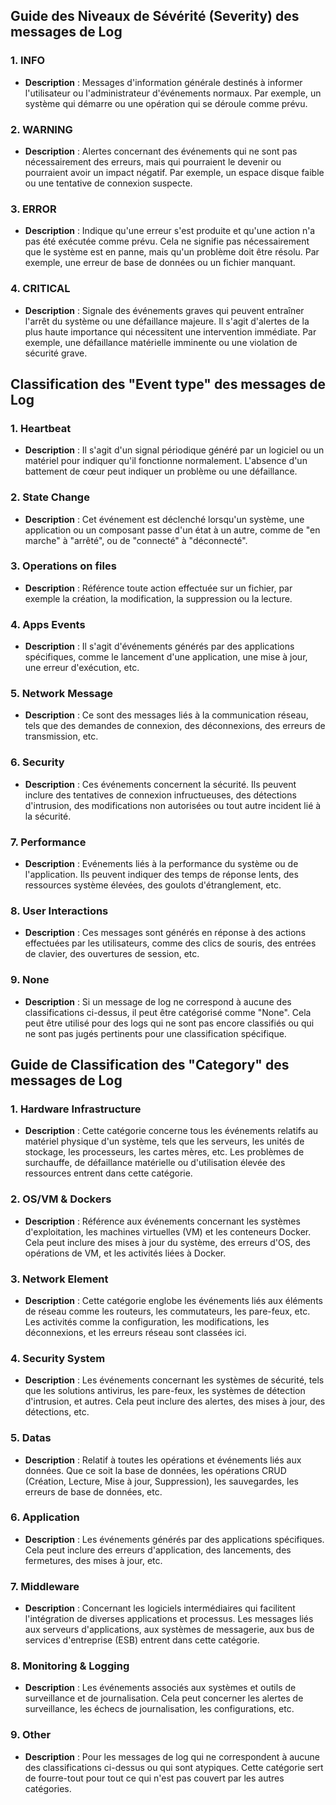 ## Guide des Niveaux de Sévérité (Severity) des messages de Log

### 1. INFO
- **Description** : Messages d'information générale destinés à informer l'utilisateur ou l'administrateur d'événements normaux. Par exemple, un système qui démarre ou une opération qui se déroule comme prévu.

### 2. WARNING
- **Description** : Alertes concernant des événements qui ne sont pas nécessairement des erreurs, mais qui pourraient le devenir ou pourraient avoir un impact négatif. Par exemple, un espace disque faible ou une tentative de connexion suspecte.

### 3. ERROR
- **Description** : Indique qu'une erreur s'est produite et qu'une action n'a pas été exécutée comme prévu. Cela ne signifie pas nécessairement que le système est en panne, mais qu'un problème doit être résolu. Par exemple, une erreur de base de données ou un fichier manquant.

### 4. CRITICAL
- **Description** : Signale des événements graves qui peuvent entraîner l'arrêt du système ou une défaillance majeure. Il s'agit d'alertes de la plus haute importance qui nécessitent une intervention immédiate. Par exemple, une défaillance matérielle imminente ou une violation de sécurité grave.



## Classification des "Event type" des messages de Log

### 1. Heartbeat
- **Description** : Il s'agit d'un signal périodique généré par un logiciel ou un matériel pour indiquer qu'il fonctionne normalement. L'absence d'un battement de cœur peut indiquer un problème ou une défaillance.

### 2. State Change
- **Description** : Cet événement est déclenché lorsqu'un système, une application ou un composant passe d'un état à un autre, comme de "en marche" à "arrêté", ou de "connecté" à "déconnecté".

### 3. Operations on files
- **Description** : Référence toute action effectuée sur un fichier, par exemple la création, la modification, la suppression ou la lecture.

### 4. Apps Events
- **Description** : Il s'agit d'événements générés par des applications spécifiques, comme le lancement d'une application, une mise à jour, une erreur d'exécution, etc.

### 5. Network Message
- **Description** : Ce sont des messages liés à la communication réseau, tels que des demandes de connexion, des déconnexions, des erreurs de transmission, etc.

### 6. Security
- **Description** : Ces événements concernent la sécurité. Ils peuvent inclure des tentatives de connexion infructueuses, des détections d'intrusion, des modifications non autorisées ou tout autre incident lié à la sécurité.

### 7. Performance
- **Description** : Evénements liés à la performance du système ou de l'application. Ils peuvent indiquer des temps de réponse lents, des ressources système élevées, des goulots d'étranglement, etc.

### 8. User Interactions
- **Description** : Ces messages sont générés en réponse à des actions effectuées par les utilisateurs, comme des clics de souris, des entrées de clavier, des ouvertures de session, etc.

### 9. None
- **Description** : Si un message de log ne correspond à aucune des classifications ci-dessus, il peut être catégorisé comme "None". Cela peut être utilisé pour des logs qui ne sont pas encore classifiés ou qui ne sont pas jugés pertinents pour une classification spécifique.



## Guide de Classification des "Category" des messages de Log

### 1. Hardware Infrastructure
- **Description** : Cette catégorie concerne tous les événements relatifs au matériel physique d'un système, tels que les serveurs, les unités de stockage, les processeurs, les cartes mères, etc. Les problèmes de surchauffe, de défaillance matérielle ou d'utilisation élevée des ressources entrent dans cette catégorie.

### 2. OS/VM & Dockers
- **Description** : Référence aux événements concernant les systèmes d'exploitation, les machines virtuelles (VM) et les conteneurs Docker. Cela peut inclure des mises à jour du système, des erreurs d'OS, des opérations de VM, et les activités liées à Docker.

### 3. Network Element
- **Description** : Cette catégorie englobe les événements liés aux éléments de réseau comme les routeurs, les commutateurs, les pare-feux, etc. Les activités comme la configuration, les modifications, les déconnexions, et les erreurs réseau sont classées ici.

### 4. Security System
- **Description** : Les événements concernant les systèmes de sécurité, tels que les solutions antivirus, les pare-feux, les systèmes de détection d'intrusion, et autres. Cela peut inclure des alertes, des mises à jour, des détections, etc.

### 5. Datas
- **Description** : Relatif à toutes les opérations et événements liés aux données. Que ce soit la base de données, les opérations CRUD (Création, Lecture, Mise à jour, Suppression), les sauvegardes, les erreurs de base de données, etc.

### 6. Application
- **Description** : Les événements générés par des applications spécifiques. Cela peut inclure des erreurs d'application, des lancements, des fermetures, des mises à jour, etc.

### 7. Middleware
- **Description** : Concernant les logiciels intermédiaires qui facilitent l'intégration de diverses applications et processus. Les messages liés aux serveurs d'applications, aux systèmes de messagerie, aux bus de services d'entreprise (ESB) entrent dans cette catégorie.

### 8. Monitoring & Logging
- **Description** : Les événements associés aux systèmes et outils de surveillance et de journalisation. Cela peut concerner les alertes de surveillance, les échecs de journalisation, les configurations, etc.

### 9. Other
- **Description** : Pour les messages de log qui ne correspondent à aucune des classifications ci-dessus ou qui sont atypiques. Cette catégorie sert de fourre-tout pour tout ce qui n'est pas couvert par les autres catégories.

